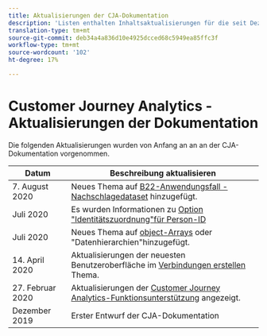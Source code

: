 ```yaml
---
title: Aktualisierungen der CJA-Dokumentation
description: 'Listen enthalten Inhaltsaktualisierungen für die seit Dezember 2019 festgelegte Dokumentation zum Customer Journey Analytics. '
translation-type: tm+mt
source-git-commit: deb34a4a836d10e4925dcced68c5949ea85ffc3f
workflow-type: tm+mt
source-wordcount: '102'
ht-degree: 17%

---
```



# Customer Journey Analytics - Aktualisierungen der Dokumentation

Die folgenden Aktualisierungen wurden von Anfang an an an der CJA-Dokumentation vorgenommen.

| Datum | Beschreibung aktualisieren |
| --- | --- |
| 7. August 2020 | Neues Thema auf [B22-Anwendungsfall - Nachschlagedataset](/help/use-cases/b2b.md) hinzugefügt. |
| Juli 2020 | Es wurden Informationen zu [Option &quot;Identitätszuordnung&quot;für Person-ID](https://docs.adobe.com/content/help/de-DE/analytics-platform/using/cja-connections/create-connection.html#use-identity-map-as-a-person-id) |
| Juli 2020 | Neues Thema auf [object-Arrays](/help/use-cases/object-arrays.md) oder &quot;Datenhierarchien&quot;hinzugefügt. |
| 14. April 2020 | Aktualisierungen der neuesten Benutzeroberfläche im [Verbindungen erstellen](/help/connections/create-connection.md) Thema. |
| 27. Februar 2020 | Aktualisierungen der [Customer Journey Analytics-Funktionsunterstützung](/help/getting-started/cja-aa.md) angezeigt. |
| Dezember 2019 | Erster Entwurf der CJA-Dokumentation |
